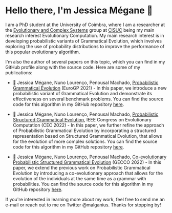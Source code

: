 # Hello there, I'm Jessica Mégane 👋

I am a PhD student at the University of Coimbra, where I am a researcher at the [Evolutionary and Complex Systems](https://twitter.com/ecoscisuc) group at [CISUC](https://www.cisuc.uc.pt/en) being my main research interest Evolutionary Computation. My main research interest is in developing probabilistic variants of Grammatical Evolution, which involves exploring the use of probability distributions to improve the performance of this popular evolutionary algorithm.

I'm also the author of several papers on this topic, which you can find in my GitHub profile along with the source code. Here are some of my publications:

- 📄 Jessica Mégane, Nuno Lourenço, Penousal Machado, [Probabilistic Grammatical Evolution](https://link.springer.com/chapter/10.1007/978-3-030-72812-0_13) (EuroGP 2021) - In this paper, we introduce a new probabilistic variant of Grammatical Evolution and demonstrate its effectiveness on several benchmark problems. You can find the source code for this algorithm in my GitHub repository [here](https://github.com/jessicamegane/pge).
  
- 📄 Jessica Mégane, Nuno Lourenço, Penousal Machado, [Probabilistic Structured Grammatical Evolution](https://ieeexplore.ieee.org/document/9870397), IEEE Congress on Evolutionary Computation (CEC 2022) - In this paper, we further refine the approach of Probabilistic Grammatical Evolution by incorporating a structured representation based on Structured Grammatical Evolution, that allows for the evolution of more complex solutions. You can find the source code for this algorithm in my GitHub repository [here](https://github.com/jessicamegane/psge).

- 📄 Jessica Mégane, Nuno Lourenço, Penousal Machado, [Co-evolutionary Probabilistic Structured Grammatical Evolution](https://dl.acm.org/doi/abs/10.1145/3512290.3528833) (GECCO 2022) - In this paper, we extend the previous work on Probabilistic Grammatical Evolution by introducing a co-evolutionary approach that allows for the evolution of the individuals at the same time as a grammar with probabilities. You can find the source code for this algorithm in my GitHub repository [here](https://github.com/jessicamegane/co-psge).

If you're interested in learning more about my work, feel free to send me an e-mail or reach out to me on Twitter @malganius. Thanks for stopping by!
